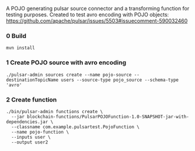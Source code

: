 A POJO generating pulsar source connector and a transforming function for testing purposes. Created to test avro encoding with POJO objects: https://github.com/apache/pulsar/issues/5503#issuecomment-590032460

### 0 Build
```
mvn install
```

### 1 Create POJO source with avro encoding
```
./pulsar-admin sources create --name pojo-source --destinationTopicName users --source-type pojo_source --schema-type 'avro'
```
### 2 Create function
```
./bin/pulsar-admin functions create \
  --jar blockchain-functions/PulsarPOJOFunction-1.0-SNAPSHOT-jar-with-dependencies.jar \
  --classname com.example.pulsartest.PojoFunction \
  --name pojo-function \
  --inputs user \
  --output user2
```
